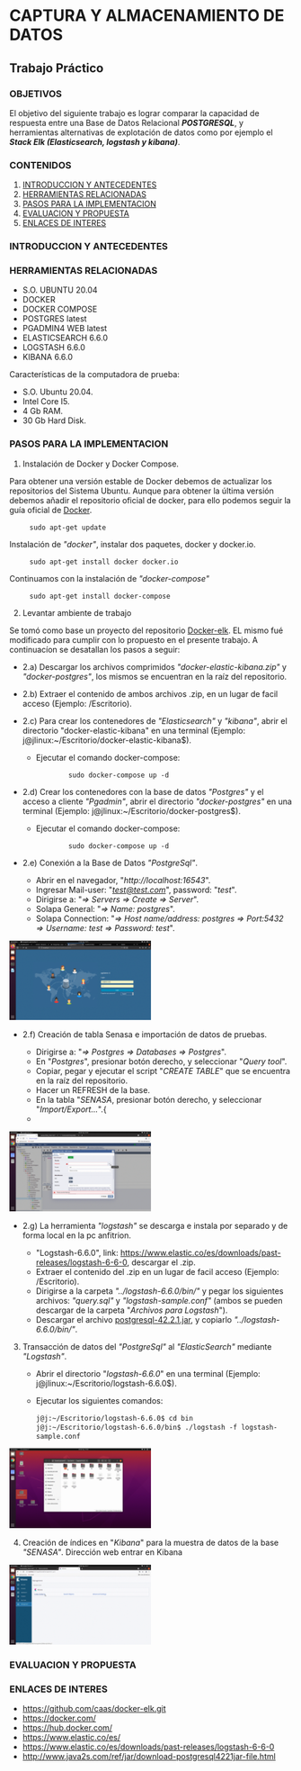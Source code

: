 # CAPTURA Y ALMACENAMIENTO DE DATOS
## Trabajo Práctico
### OBJETIVOS
El objetivo del siguiente trabajo es lograr comparar la capacidad de respuesta entre una Base de Datos Relacional ***POSTGRESQL***, y herramientas alternativas de explotación de datos como por ejemplo el ***Stack Elk (Elasticsearch, logstash y kibana)***.

### CONTENIDOS

1. [INTRODUCCION Y ANTECEDENTES](#INTRODUCCION-Y-ANTECEDENTES)
2. [HERRAMIENTAS RELACIONADAS](#HERRAMIENTAS-RELACIONADAS)
3. [PASOS PARA LA IMPLEMENTACION](#PASOS-PARA-LA-IMPLEMENTACION)
4. [EVALUACION Y PROPUESTA](#EVALUACION-Y-PROPUESTA)
5. [ENLACES DE INTERES](#ENLACES-DE-INTERES)

### INTRODUCCION Y ANTECEDENTES

### HERRAMIENTAS RELACIONADAS
* S.O. UBUNTU 20.04
* DOCKER
* DOCKER COMPOSE
* POSTGRES latest
* PGADMIN4 WEB latest
* ELASTICSEARCH 6.6.0
* LOGSTASH 6.6.0
* KIBANA 6.6.0

Características de la computadora de prueba:
- S.O. Ubuntu 20.04.
- Intel Core I5.
- 4 Gb RAM.
- 30 Gb Hard Disk.

### PASOS PARA LA IMPLEMENTACION

1) Instalación de Docker  y Docker Compose.

Para obtener una versión estable de Docker debemos de actualizar los repositorios del Sistema Ubuntu. Aunque para obtener la última         versión debemos añadir el repositorio oficial de docker, para ello podemos seguir la guía oficial de [Docker](http://docker.com).

         sudo apt-get update

Instalación de *"docker"*, instalar dos paquetes, docker y docker.io.

         sudo apt-get install docker docker.io

Continuamos con la instalación de *"docker-compose"*

         sudo apt-get install docker-compose

2) Levantar ambiente de trabajo

Se tomó como base un proyecto del repositorio [Docker-elk](https://github.com/caas/docker-elk.git). EL mismo fué modificado para cumplir con lo propuesto en el presente trabajo.
A continuacíon se desatallan los pasos a seguir:

  * 2.a) Descargar los archivos comprimidos *"docker-elastic-kibana.zip"* y *"docker-postgres"*, los mismos se encuentran en la raíz del repositorio.
  * 2.b) Extraer  el contenido de ambos archivos .zip, en un lugar de facil acceso (Ejemplo: /Escritorio).
  * 2.c) Para crear los contenedores de *"Elasticsearch"* y *"kibana"*, abrir el directorio "docker-elastic-kibana" en una terminal (Ejemplo: j@jlinux:~/Escritorio/docker-elastic-kibana$).
    - Ejecutar el comando docker-compose:
         
                  sudo docker-compose up -d

  * 2.d) Crear los contenedores con la base de datos *"Postgres"* y el acceso a cliente *"Pgadmin"*, abrir el directorio *"docker-postgres"* en una terminal (Ejemplo: j@jlinux:~/Escritorio/docker-postgres$).
    - Ejecutar el comando docker-compose:

                  sudo docker-compose up -d
   
  * 2.e) Conexión a la Base de Datos *"PostgreSql"*.

    - Abrir en el navegador, "*http://localhost:16543*".
    - Ingresar Mail-user: "*test@test.com*", password: "*test*".
    - Dirigirse a: "*=> Servers => Create => Server*".
    - Solapa General: "*=> Name: postgres*".
    - Solapa Connection: "*=> Host name/address: postgres => Port:5432 => Username: test => Password: test*".

<img src="bd creator.gif" style="max-width: 50%">

  * 2.f) Creación de tabla Senasa e importación de datos de pruebas.

    - Dirigirse a: "*=> Postgres => Databases => Postgres*".
    - En "*Postgres*", presionar botón derecho, y seleccionar "*Query tool*".
    - Copiar, pegar y ejecutar el script "*CREATE TABLE*" que se encuentra en la raíz del repositorio.
    - Hacer un REFRESH de la base.
    - En la tabla "*SENASA*, presionar botón derecho, y seleccionar "*Import/Export...*".{
    - 

<img src="Gif's/pgadmin importacion.gif" style="max-width: 50%">

  * 2.g) La herramienta *"logstash"* se descarga e instala por separado y de forma local en la pc anfitrion.

    - "Logstash-6.6.0", link: https://www.elastic.co/es/downloads/past-releases/logstash-6-6-0, descargar el .zip.
    - Extraer el contenido del .zip en un lugar de facil acceso (Ejemplo: /Escritorio).
    - Dirigirse a la carpeta *"../logstash-6.6.0/bin/"* y pegar los siguientes archivos: *"query.sql"* y *"logstash-sample.conf"* (ambos se pueden descargar de la carpeta "*Archivos para Logstash*").
    - Descargar el archivo [postgresql-42.2.1.jar](http://www.java2s.com/ref/jar/download-postgresql4221jar-file.html), y copiarlo *"../logstash-6.6.0/bin/"*.


3) Transacción de datos del *"PostgreSql"* al *"ElasticSearch"* mediante *"Logstash"*.

   - Abrir el directorio "*logstash-6.6.0*" en una terminal (Ejemplo: j@jlinux:~/Escritorio/logstash-6.6.0$).
   - Ejecutar los siguientes comandos:

         j@j:~/Escritorio/logstash-6.6.0$ cd bin
         j@j:~/Escritorio/logstash-6.6.0/bin$ ./logstash -f logstash-sample.conf
         
         
<img src="Gif's/logstash exec.gif" style="width: 50%">
         
4) Creación de índices en "*Kibana*" para la muestra de datos de la base *"SENASA"*.
Dirección web entrar en Kibana
<img src="Gif's/kibana patron.gif" style="max-width: 50%">


### EVALUACION Y PROPUESTA


### ENLACES DE INTERES

- https://github.com/caas/docker-elk.git
- https://docker.com/
- https://hub.docker.com/
- https://www.elastic.co/es/
- https://www.elastic.co/es/downloads/past-releases/logstash-6-6-0
- http://www.java2s.com/ref/jar/download-postgresql4221jar-file.html



